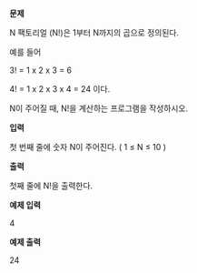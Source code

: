 **문제**

N 팩토리얼 (N!)은 1부터 N까지의 곱으로 정의된다.

예를 들어

3! = 1 x 2 x 3 = 6

4! = 1 x 2 x 3 x 4 = 24 이다.

N이 주어질 때, N!을 계산하는 프로그램을 작성하시오.  

**입력**

첫 번째 줄에 숫자 N이 주어진다. ( 1 ≤ N ≤ 10 )  

**출력**

첫째 줄에 N!을 출력한다.

 

**예제 입력**

4

**예제 출력**

24